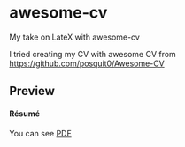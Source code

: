 # awesome-cv
My take on LateX with awesome-cv

I tried creating my CV with awesome CV from https://github.com/posquit0/Awesome-CV

## Preview

#### Résumé

You can see [PDF](https://github.com/Leo-Tsang/awesome-cv/blob/master/LEO_RESUME.pdf)
